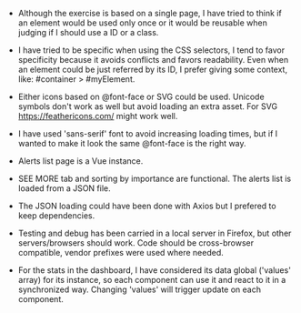 * Although the exercise is based on a single page, I have tried to think if an element would be used only once or it would be reusable when judging if I should use a ID or a class.

* I have tried to be specific when using the CSS selectors, I tend to favor specificity because it avoids conflicts and favors readability. Even when an element could be just referred by its ID, I prefer giving some context,  like: #container > #myElement.

* Either icons based on @font-face or SVG could be used. Unicode symbols don't work as well but avoid loading an extra asset. For SVG https://feathericons.com/ might work well.

* I have used 'sans-serif' font to avoid increasing loading times, but if I wanted to make it look the same @font-face is the right way.

* Alerts list page is a Vue instance.

* SEE MORE tab and sorting by importance are functional. The alerts list is loaded from a JSON file.

* The JSON loading could have been done with Axios but I prefered to keep dependencies.

* Testing and debug has been carried in a local server in Firefox, but other servers/browsers should work. Code should be cross-browser compatible, vendor prefixes were used where needed.

* For the stats in the dashboard, I have considered its data global ('values' array) for its instance, so each component can use it and react to it in a synchronized way. Changing 'values' will trigger update on each component.

